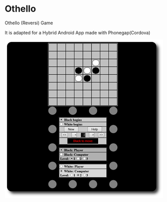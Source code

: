 Othello
=======

Othello (Reversi) Game

It is adapted for a Hybrid Android App made with Phonegap(Cordova)

![othello](https://raw.githubusercontent.com/ricvale/Othello/master/www/img/logo.png)
